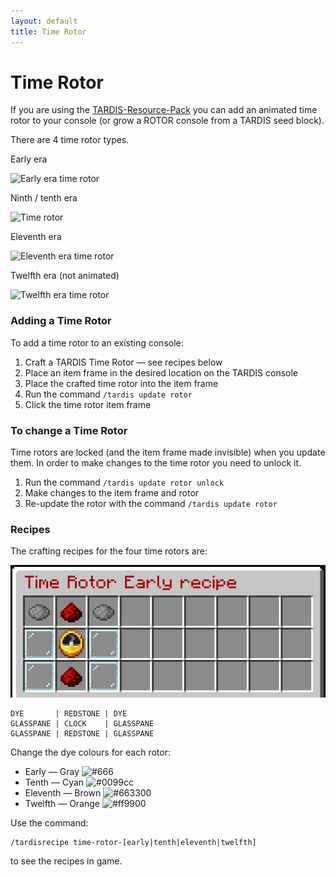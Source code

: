 ```yaml
---
layout: default
title: Time Rotor
---
```


# Time Rotor

If you are using the [TARDIS-Resource-Pack](http://tardisjenkins.duckdns.org:8080/job/TARDIS-Resource-Pack/) you can add
an animated time rotor to your console (or grow a ROTOR console from a TARDIS seed block).

There are 4 time rotor types.

Early era

![Early era time rotor](images/docs/early_time_rotor.gif)

Ninth / tenth era

![Time rotor](images/docs/time_rotor.gif)

Eleventh era

![Eleventh era time rotor](images/docs/copper_time_rotor.gif)

Twelfth era (not animated)

![Twelfth era time rotor](images/docs/round_time_rotor.jpg)

### Adding a Time Rotor

To add a time rotor to an existing console:

1. Craft a TARDIS Time Rotor &mdash; see recipes below
2. Place an item frame in the desired location on the TARDIS console
3. Place the crafted time rotor into the item frame
4. Run the command `/tardis update rotor`
5. Click the time rotor item frame

### To change a Time Rotor

Time rotors are locked (and the item frame made invisible) when you update them. In order to make changes to the time
rotor you need to unlock it.

1. Run the command `/tardis update rotor unlock`
2. Make changes to the item frame and rotor
3. Re-update the rotor with the command `/tardis update rotor`

### Recipes

The crafting recipes for the four time rotors are:

![Time Rotor Recipes](images/docs/time_rotor_recipes.gif)

```
DYE       | REDSTONE | DYE
GLASSPANE | CLOCK    | GLASSPANE
GLASSPANE | REDSTONE | GLASSPANE
```

Change the dye colours for each rotor:

* Early &mdash; Gray ![#666](https://via.placeholder.com/15/666/000000?text=+)
* Tenth &mdash; Cyan ![#0099cc](https://via.placeholder.com/15/0099cc/000000?text=+)
* Eleventh &mdash; Brown ![#663300](https://via.placeholder.com/15/663300/000000?text=+)
* Twelfth &mdash; Orange ![#ff9900](https://via.placeholder.com/15/ff9900/000000?text=+)

Use the command:

```
/tardisrecipe time-rotor-[early|tenth|eleventh|twelfth]
```

to see the recipes in game.
